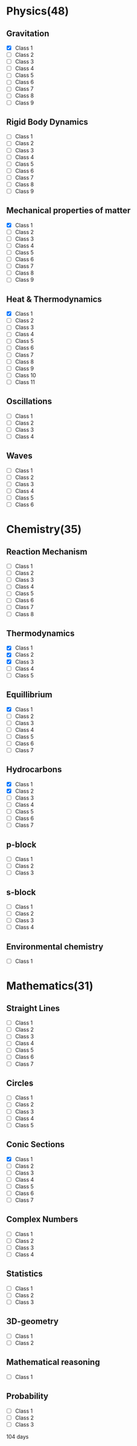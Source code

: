 # Physics(48)
## Gravitation
- [X] Class 1
- [ ] Class 2
- [ ] Class 3
- [ ] Class 4
- [ ] Class 5
- [ ] Class 6
- [ ] Class 7
- [ ] Class 8
- [ ] Class 9
## Rigid Body Dynamics
- [ ] Class 1
- [ ] Class 2
- [ ] Class 3
- [ ] Class 4
- [ ] Class 5
- [ ] Class 6
- [ ] Class 7
- [ ] Class 8
- [ ] Class 9
## Mechanical properties of matter
- [X] Class 1
- [ ] Class 2
- [ ] Class 3
- [ ] Class 4
- [ ] Class 5
- [ ] Class 6
- [ ] Class 7
- [ ] Class 8
- [ ] Class 9
## Heat & Thermodynamics
- [X] Class 1
- [ ] Class 2
- [ ] Class 3
- [ ] Class 4
- [ ] Class 5
- [ ] Class 6
- [ ] Class 7
- [ ] Class 8
- [ ] Class 9
- [ ] Class 10
- [ ] Class 11
## Oscillations
- [ ] Class 1
- [ ] Class 2
- [ ] Class 3
- [ ] Class 4
## Waves
- [ ] Class 1
- [ ] Class 2
- [ ] Class 3
- [ ] Class 4
- [ ] Class 5
- [ ] Class 6

# Chemistry(35)
## Reaction Mechanism
- [ ] Class 1
- [ ] Class 2
- [ ] Class 3
- [ ] Class 4
- [ ] Class 5
- [ ] Class 6
- [ ] Class 7
- [ ] Class 8
## Thermodynamics
- [X] Class 1
- [X] Class 2
- [X] Class 3
- [ ] Class 4
- [ ] Class 5
## Equillibrium
- [X] Class 1
- [ ] Class 2
- [ ] Class 3
- [ ] Class 4
- [ ] Class 5
- [ ] Class 6
- [ ] Class 7
## Hydrocarbons
- [X] Class 1
- [X] Class 2
- [ ] Class 3
- [ ] Class 4
- [ ] Class 5
- [ ] Class 6
- [ ] Class 7
## p-block
- [ ] Class 1
- [ ] Class 2
- [ ] Class 3
## s-block
- [ ] Class 1
- [ ] Class 2
- [ ] Class 3
- [ ] Class 4
## Environmental chemistry
- [ ] Class 1

# Mathematics(31)
## Straight Lines
- [ ] Class 1
- [ ] Class 2
- [ ] Class 3
- [ ] Class 4
- [ ] Class 5
- [ ] Class 6
- [ ] Class 7
## Circles
- [ ] Class 1
- [ ] Class 2
- [ ] Class 3
- [ ] Class 4
- [ ] Class 5
## Conic Sections
- [X] Class 1
- [ ] Class 2
- [ ] Class 3
- [ ] Class 4
- [ ] Class 5
- [ ] Class 6
- [ ] Class 7
## Complex Numbers
- [ ] Class 1
- [ ] Class 2
- [ ] Class 3
- [ ] Class 4
## Statistics
- [ ] Class 1
- [ ] Class 2
- [ ] Class 3
## 3D-geometry
- [ ] Class 1
- [ ] Class 2
## Mathematical reasoning
- [ ] Class 1
## Probability
- [ ] Class 1
- [ ] Class 2
- [ ] Class 3

104 days
